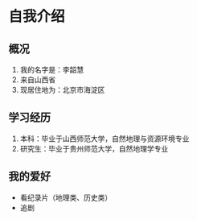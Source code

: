 # 自我介绍
## 概况
1. 我的名字是：李韶慧
2. 来自山西省
3. 现居住地为：北京市海淀区
## 学习经历
1. 本科：毕业于山西师范大学，自然地理与资源环境专业
2. 研究生：毕业于贵州师范大学，自然地理学专业
## 我的爱好
* 看纪录片（地理类、历史类）
* 追剧
